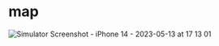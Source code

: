 # map

![Simulator Screenshot - iPhone 14 - 2023-05-13 at 17 13 01](https://github.com/frh0/map/assets/90031791/501c7830-97ec-4ea6-a4f8-1fe9a41e65a6)
